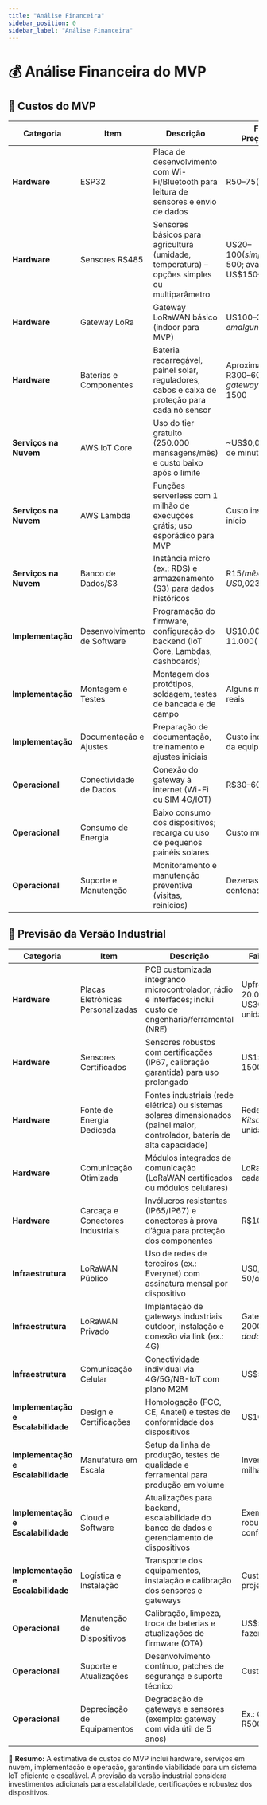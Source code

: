 ```yaml
---
title: "Análise Financeira"
sidebar_position: 0
sidebar_label: "Análise Financeira"
---
```


# 💰 Análise Financeira do MVP

## 📌 Custos do MVP

| **Categoria**             | **Item**                      | **Descrição**                                                                 | **Faixa de Preço/Unidade**                |
|---------------------------|--------------------------------|-----------------------------------------------------------------------------|------------------------------------------|
| **Hardware**              | ESP32                          | Placa de desenvolvimento com Wi-Fi/Bluetooth para leitura de sensores e envio de dados | R$50–75 (~US$10–15)                       |
| **Hardware**              | Sensores RS485                 | Sensores básicos para agricultura (umidade, temperatura) – opções simples ou multiparâmetro | US$20–100 (simples: ~R$100–500; avançados: US$150–500) |
| **Hardware**              | Gateway LoRa                   | Gateway LoRaWAN básico (indoor para MVP)                                    | US$100–300; em alguns casos ~US$139      |
| **Hardware**              | Baterias e Componentes         | Bateria recarregável, painel solar, reguladores, cabos e caixa de proteção para cada nó sensor | Aproximadamente R$300–600 por nó; gateway (único) ~R$700–1500 |
| **Serviços na Nuvem**     | AWS IoT Core                   | Uso do tier gratuito (250.000 mensagens/mês) e custo baixo após o limite    | ~US$0,08 por 1 milhão de minutos conectados |
| **Serviços na Nuvem**     | AWS Lambda                     | Funções serverless com 1 milhão de execuções grátis; uso esporádico para MVP | Custo insignificante no início          |
| **Serviços na Nuvem**     | Banco de Dados/S3              | Instância micro (ex.: RDS) e armazenamento (S3) para dados históricos       | R$15/mês (RDS); US$0,023/GB/mês (S3)    |
| **Implementação**         | Desenvolvimento de Software    | Programação do firmware, configuração do backend (IoT Core, Lambdas, dashboards) | US$10.000–11.000 (~R$50–55 mil)       |
| **Implementação**         | Montagem e Testes              | Montagem dos protótipos, soldagem, testes de bancada e de campo             | Alguns milhares de reais                |
| **Implementação**         | Documentação e Ajustes         | Preparação de documentação, treinamento e ajustes iniciais                   | Custo indireto (horas da equipe)        |
| **Operacional**           | Conectividade de Dados         | Conexão do gateway à internet (Wi-Fi ou SIM 4G/IOT)                          | R$30–60/mês                              |
| **Operacional**           | Consumo de Energia             | Baixo consumo dos dispositivos; recarga ou uso de pequenos painéis solares   | Custo muito baixo                        |
| **Operacional**           | Suporte e Manutenção           | Monitoramento e manutenção preventiva (visitas, reinícios)                   | Dezenas a poucas centenas de reais/mês   |

## 📌 Previsão da Versão Industrial

| **Categoria**                         | **Item**                              | **Descrição**                                                                 | **Faixa de Preço/Investimento**                |
|---------------------------------------|--------------------------------------|-----------------------------------------------------------------------------|------------------------------------------|
| **Hardware**                          | Placas Eletrônicas Personalizadas    | PCB customizada integrando microcontrolador, rádio e interfaces; inclui custo de engenharia/ferramental (NRE) | Upfront: US$5.000–20.000 (R$25k–100k); Produção: US$30–50 (R$150–250) por unidade |
| **Hardware**                          | Sensores Certificados                | Sensores robustos com certificações (IP67, calibração garantida) para uso prolongado | US$150–500; no Brasil: R$800–1500 por sensor |
| **Hardware**                          | Fonte de Energia Dedicada            | Fontes industriais (rede elétrica) ou sistemas solares dimensionados (painel maior, controlador, bateria de alta capacidade) | Rede elétrica: R$100–200; Kit solar: R$500–1000 por unidade |
| **Hardware**                          | Comunicação Otimizada                | Módulos integrados de comunicação (LoRaWAN certificados ou módulos celulares) | LoRa: US$10–20; Celular: ~US$50 cada |
| **Hardware**                          | Carcaça e Conectores Industriais     | Invólucros resistentes (IP65/IP67) e conectores à prova d’água para proteção dos componentes | R$100–300 por unidade |
| **Infraestrutura**                     | LoRaWAN Público                      | Uso de redes de terceiros (ex.: Everynet) com assinatura mensal por dispositivo | US$0,50/dispositivo/mês (aprox. R$2,50) |
| **Infraestrutura**                     | LoRaWAN Privado                      | Implantação de gateways industriais outdoor, instalação e conexão via link (ex.: 4G) | Gateways: US$500–2000 cada (ex.: ~US$800 = R$4k); dados: ~R$200/mês |
| **Infraestrutura**                     | Comunicação Celular                   | Conectividade individual via 4G/5G/NB-IoT com plano M2M | US$50–150/mês por dispositivo |
| **Implementação e Escalabilidade**     | Design e Certificações               | Homologação (FCC, CE, Anatel) e testes de conformidade dos dispositivos | US$10k–20k (R$50–100k) |
| **Implementação e Escalabilidade**     | Manufatura em Escala                 | Setup da linha de produção, testes de qualidade e ferramental para produção em volume | Investimento de dezenas de milhares de reais |
| **Implementação e Escalabilidade**     | Cloud e Software                     | Atualizações para backend, escalabilidade do banco de dados e gerenciamento de dispositivos | Exemplo: banco de dados robusto ~US$200/mês (varia conforme uso) |
| **Implementação e Escalabilidade**     | Logística e Instalação               | Transporte dos equipamentos, instalação e calibração dos sensores e gateways | Custos variáveis conforme projeto |
| **Operacional**                         | Manutenção de Dispositivos           | Calibração, limpeza, troca de baterias e atualizações de firmware (OTA) | US$500–2000/ano por grupo ou fazenda |
| **Operacional**                         | Suporte e Atualizações               | Desenvolvimento contínuo, patches de segurança e suporte técnico | Custo operacional variável |
| **Operacional**                         | Depreciação de Equipamentos          | Degradação de gateways e sensores (exemplo: gateway com vida útil de 5 anos) | Ex.: Gateway de R$5000 → ~R$1000/ano |

📌 **Resumo:** A estimativa de custos do MVP inclui hardware, serviços em nuvem, implementação e operação, garantindo viabilidade para um sistema IoT eficiente e escalável. A previsão da versão industrial considera investimentos adicionais para escalabilidade, certificações e robustez dos dispositivos.



